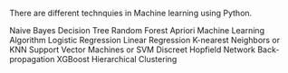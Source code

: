 There are different technquies in Machine learning using Python.

Naive Bayes
Decision Tree
Random Forest
Apriori Machine Learning Algorithm
Logistic Regression
Linear Regression
K-nearest Neighbors or KNN
Support Vector Machines or SVM
Discreet Hopfield Network
Back-propagation
XGBoost
Hierarchical Clustering
